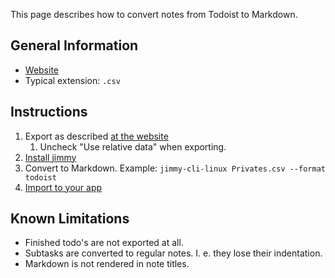 This page describes how to convert notes from Todoist to Markdown.

## General Information

- [Website](https://todoist.com/)
- Typical extension: `.csv`

## Instructions

1. Export as described [at the website](https://todoist.com/de/help/articles/introduction-to-backups-ywaJeQbN)
    1. Uncheck "Use relative data" when exporting.
2. [Install jimmy](../index.md#installation)
3. Convert to Markdown. Example: `jimmy-cli-linux Privates.csv --format todoist`
4. [Import to your app](../import_instructions.md)

## Known Limitations

- Finished todo's are not exported at all.
- Subtasks are converted to regular notes. I. e. they lose their indentation.
- Markdown is not rendered in note titles.
